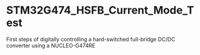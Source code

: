 # STM32G474_HSFB_Current_Mode_Test
First steps of digitally controlling a hard-switched full-bridge DC/DC converter using a NUCLEO-G474RE
